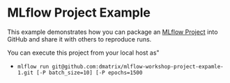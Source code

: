 # MLflow Project Example 
This example demonstrates how you can package an [MLflow Project](https://mlflow.org/docs/latest/projects.html) into GitHub and share it with 
others to reproduce runs.

You can execute this project from your local host as"

* ```mlflow run git@github.com:dmatrix/mlflow-workshop-project-expamle-1.git [-P batch_size=10] [-P epochs=1500```
